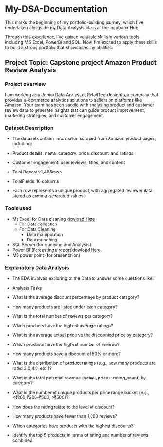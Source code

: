# My-DSA-Documentation

This marks the beginning of my portfolio-building journey, which I've undertaken alongside my Data Analysis class at the Incubator Hub.  


Through this experience, I've gained valuable skills in various tools, including MS Excel, PowerBi and SQL. Now, I'm excited to apply these skills to build a strong portfolio that showcases my abilities.
## Project Topic: Capstone project Amazon Product Review Analysis
### Project overview
I am working as a Junior Data Analyst at RetailTech Insights, a company that provides e-commerce analytics solutions to sellers on platforms like Amazon. Your team has been saddle with analysing product and customer review data to generate insights that can
guide product improvement, marketing strategies, and customer engagement.


### Dataset Description 
-    The dataset contains information scraped from Amazon product pages, including:
-    Product details: name, category, price, discount, and ratings

-    Customer engagement: user reviews, titles, and content

-    Total Records:1,465rows
-    TotalFields: 16 columns
-    Each row represents a unique product, with aggregated reviewer data stored as comma-separated values


### Tools used
 - Ms Excel for Data cleaning [dowload Here](Http://www.microsoft.com)
    - For Data collection
    - For Data Cleaning
       - Data manipulation
       - Data munching
 - SQL Server (for querying and Analysis)
 - Power BI (Forcasting a report)[dowload Here](https://www.microsoft.com/en-gb/power-platform/products/power-bi/).
 - MS power point (for presentation)
   
###  Explanatory Data Analysis 
-   The EDA involves exploring of the Data to answer some questions like:
-  Analysis Tasks
  -   What is the average discount percentage by product category?

  -   How many products are listed under each category?

  -   What is the total number of reviews per category?

  -   Which products have the highest average ratings?

  -   What is the average actual price vs the discounted price by category?

  -   Which products have the highest number of reviews?

  -   How many products have a discount of 50% or more?

  -   What is the distribution of product ratings (e.g., how many products are rated 3.0,4.0, etc.)?

  -   What is the total potential revenue (actual_price × rating_count) by category?

  -   What is the number of unique products per price range bucket (e.g., <₹200,₹200–₹500, >₹500)?
  -   How does the rating relate to the level of discount?

  -   How many products have fewer than 1,000 reviews?

  -   Which categories have products with the highest discounts?

  -   Identify the top 5 products in terms of rating and number of reviews combined



 
